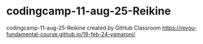 # codingcamp-11-aug-25-Reikine
codingcamp-11-aug-25-Reikine created by GitHub Classroom
https://revou-fundamental-course.github.io/19-feb-24-yamaroni/
